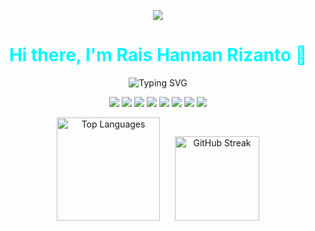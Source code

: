 
<!-- PORTFOLIO LINK (not too top, but standout) -->
<p align="center">
  <a href="https://raishannan.com" target="_blank" style="text-decoration: none;">
    <img src="https://img.shields.io/badge/ My Portfolio -00f7ff?style=for-the-badge&logo=google-chrome&logoColor=white&labelColor=101010" />
  </a>
</p>
<!-- HEADING -->
<h1 align="center" style="color:#00f7ff;">Hi there, I'm Rais Hannan Rizanto 👋</h1>

<!-- TYPING EFFECT -->
<p align="center">
  <img src="https://readme-typing-svg.demolab.com?font=Fira+Code&duration=3000&pause=500&color=00F7FF&center=true&width=450&lines=Software+Engineer;Fullstack+Web+%26+Mobile+Developer;Tech+Enthusiast" alt="Typing SVG" />
</p>



<!-- TECH STACK -->
<p align="center">
  <img src="https://img.shields.io/badge/Node.js-0d1117?style=for-the-badge&logo=node.js&logoColor=00f7ff" />
  <img src="https://img.shields.io/badge/Express.js-0d1117?style=for-the-badge&logo=express&logoColor=00f7ff" />
  <img src="https://img.shields.io/badge/Laravel-0d1117?style=for-the-badge&logo=laravel&logoColor=00f7ff" />
  <img src="https://img.shields.io/badge/Flutter-0d1117?style=for-the-badge&logo=flutter&logoColor=00f7ff" />
  <img src="https://img.shields.io/badge/React-0d1117?style=for-the-badge&logo=react&logoColor=00f7ff" />
  <img src="https://img.shields.io/badge/MySQL-0d1117?style=for-the-badge&logo=mysql&logoColor=00f7ff" />
  <img src="https://img.shields.io/badge/PostgreSQL-0d1117?style=for-the-badge&logo=postgresql&logoColor=00f7ff" />
  <img src="https://img.shields.io/badge/Tailwind_CSS-0d1117?style=for-the-badge&logo=tailwind-css&logoColor=00f7ff" />
</p>

<!-- GITHUB STATS - SIDE BY SIDE -->
<p align="center">
  <img src="https://github-readme-stats.vercel.app/api/top-langs/?username=vierohanz&layout=compact&theme=tokyonight&border_radius=12&hide_border=false&hide_title=true&langs_count=6" alt="Top Languages" height="165" style="margin-right: 20px;" />
  <img src="https://streak-stats.demolab.com/?user=vierohanz&theme=tokyonight&hide_border=false&border_radius=17" alt="GitHub Streak" height="135" />
</p>

